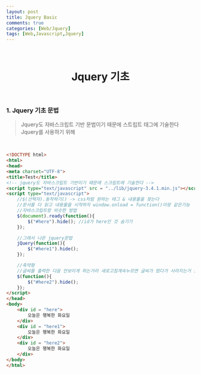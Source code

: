 ```yaml
---
layout: post
title: Jquery Basic
comments: true
categories: [Web/Jquery]
tags: [Web,Javascript,Jquery]
---
```

<br>

# <center> Jquery 기초 </center>

<br>

### 1. Jquery 기초 문법

> Jquery도 자바스크립트 기반 문법이기 때문에 스트립트 태그에 기술한다 <br>
> Jquery를 사용하기 위해 

<br>

```html
<!DOCTYPE html>
<html>
<head>
<meta charset="UTF-8">
<title>Test</title>
<!-- jquery도 자바스크립트 기반이기 때문에 스크립트에 기술한다 -->
<script type="text/javascript" src = "../lib/jquery-3.4.1.min.js"></script>
<script type="text/javascript">
	//$(선택자).동작하기() -> css처럼 원하는 태그 & 내용물을 찾는다
	//문서를 다 읽고 내용물을 시작하자 window.onload = function()이랑 같은기능
	//자바스크립트랑 비슷한 방법
	$(document).ready(function(){
		$("#here").hide(); //id가 here인 것 숨기기
	});

	//그래서 나온 jquery문법
	jQuery(function(){
		$("#here1").hide();
	});

	//축약형
	//글씨를 출력한 다음 안보이게 하는거라 새로고침계속누르면 글씨가 떴다가 사라지는거 볼 수 있음
	$(function(){
		$("#here2").hide();
	});
</script>
</head>
<body>
	<div id = "here">
		오늘은 행복한 화요일
	</div>
	<div id = "here1">
		오늘은 행복한 화요일
	</div>
	<div id = "here2">
		오늘은 행복한 화요일
	</div>
</body>
</html>
```
